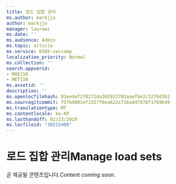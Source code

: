 ```yaml
---
title: 로드 집합 관리
ms.author: markjjo
author: markjjo
manager: laurawi
ms.date: ''
ms.audience: Admin
ms.topic: article
ms.service: O365-seccomp
localization_priority: Normal
ms.collection: ''
search.appverid:
- MOE150
- MET150
ms.assetid: ''
description: ''
ms.openlocfilehash: 03eedef2782f2da302923703aaefbe2c3270d3b2
ms.sourcegitcommit: f57b4001ef1327f0ea622e716a4d7d78f1769b49
ms.translationtype: MT
ms.contentlocale: ko-KR
ms.lasthandoff: 02/23/2019
ms.locfileid: "30215408"
---
```

# <a name="manage-load-sets"></a><span data-ttu-id="93a02-102">로드 집합 관리</span><span class="sxs-lookup"><span data-stu-id="93a02-102">Manage load sets</span></span>

<span data-ttu-id="93a02-103">곧 제공될 콘텐츠입니다.</span><span class="sxs-lookup"><span data-stu-id="93a02-103">Content coming soon.</span></span>